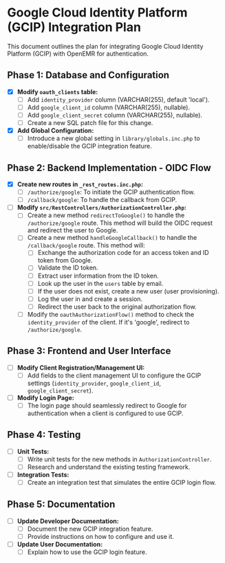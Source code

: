 # Google Cloud Identity Platform (GCIP) Integration Plan

This document outlines the plan for integrating Google Cloud Identity Platform (GCIP) with OpenEMR for authentication.

## Phase 1: Database and Configuration

- [x] **Modify `oauth_clients` table:**
  - [ ] Add `identity_provider` column (VARCHAR(255), default 'local').
  - [ ] Add `google_client_id` column (VARCHAR(255), nullable).
  - [ ] Add `google_client_secret` column (VARCHAR(255), nullable).
  - [ ] Create a new SQL patch file for this change.
- [x] **Add Global Configuration:**
  - [ ] Introduce a new global setting in `library/globals.inc.php` to enable/disable the GCIP integration feature.

## Phase 2: Backend Implementation - OIDC Flow

- [x] **Create new routes in `_rest_routes.inc.php`:**
  - [ ] `/authorize/google`: To initiate the GCIP authentication flow.
  - [ ] `/callback/google`: To handle the callback from GCIP.
- [ ] **Modify `src/RestControllers/AuthorizationController.php`:**
  - [ ] Create a new method `redirectToGoogle()` to handle the `/authorize/google` route. This method will build the OIDC request and redirect the user to Google.
  - [ ] Create a new method `handleGoogleCallback()` to handle the `/callback/google` route. This method will:
    - [ ] Exchange the authorization code for an access token and ID token from Google.
    - [ ] Validate the ID token.
    - [ ] Extract user information from the ID token.
    - [ ] Look up the user in the `users` table by email.
    - [ ] If the user does not exist, create a new user (user provisioning).
    - [ ] Log the user in and create a session.
    - [ ] Redirect the user back to the original authorization flow.
  - [ ] Modify the `oauthAuthorizationFlow()` method to check the `identity_provider` of the client. If it's 'google', redirect to `/authorize/google`.

## Phase 3: Frontend and User Interface

- [ ] **Modify Client Registration/Management UI:**
  - [ ] Add fields to the client management UI to configure the GCIP settings (`identity_provider`, `google_client_id`, `google_client_secret`).
- [ ] **Modify Login Page:**
  - [ ] The login page should seamlessly redirect to Google for authentication when a client is configured to use GCIP.

## Phase 4: Testing

- [ ] **Unit Tests:**
  - [ ] Write unit tests for the new methods in `AuthorizationController`.
  - [ ] Research and understand the existing testing framework.
- [ ] **Integration Tests:**
  - [ ] Create an integration test that simulates the entire GCIP login flow.

## Phase 5: Documentation

- [ ] **Update Developer Documentation:**
  - [ ] Document the new GCIP integration feature.
  - [ ] Provide instructions on how to configure and use it.
- [ ] **Update User Documentation:**
  - [ ] Explain how to use the GCIP login feature.
